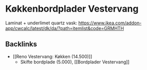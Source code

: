 # Køkkenbordplader Vestervang
Laminat + underlimet quartz vask: https://www.ikea.com/addon-app/cwcalc/latest/dk/da/?path=itemlist&code=GRMHTH

## Backlinks
* [[Reno Vestervang: Køkken (14.500)]]
	* Skifte bordplade (5.000), [[Bordplader Vestervang]]

<!-- {BearID:6D55FD60-4D36-4E26-B05A-564AE185E423-77888-0000038777F8DF52} -->
